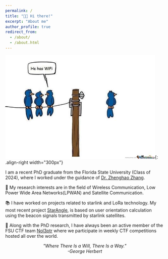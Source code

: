 ```yaml
---
permalink: /
title: "👋🏼 Hi there!"
excerpt: "About me"
author_profile: true
redirect_from: 
  - /about/
  - /about.html
---
```


![Birds](../files/wireless_meme.jpeg){: .align-right width="300px"}

I am a recent PhD graduate from the Florida State University (Class of 2024), where I worked under the guidance of [Dr. Zhenghao Zhang](https://www.cs.fsu.edu/department/faculty/zzhang/). 

🔬 My research interests are in the field of Wireless Communication, Low Power Wide Area Networks(LPWAN) and Satellite Communication.

📚 I have worked on projects related to starlink and LoRa technology. My most recent project [StarAngle](https://dl.acm.org/doi/10.1145/3666025.3699367), is based on user orientation calculation using the beacon signals transmitted by starlink satellites.

👾 Along with the PhD research, I have always been an active member of the FSU CTF team [Nol3ptr](https://ctftime.org/team/2524/) where we participate in weekly CTF competitions hosted all over the world.

<p style="text-align: center;"><i>"Where There Is a Will, There Is a Way."</i> <br/><i>-George Herbert</i></p>